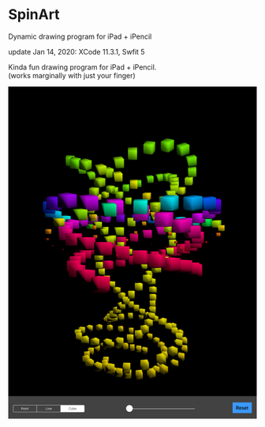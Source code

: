 # SpinArt
Dynamic drawing program for iPad + iPencil

update Jan 14, 2020:  XCode 11.3.1, Swfit 5

Kinda fun drawing program for iPad + iPencil.\
(works marginally with just your finger)

![Screenshot](screenshot.png)

